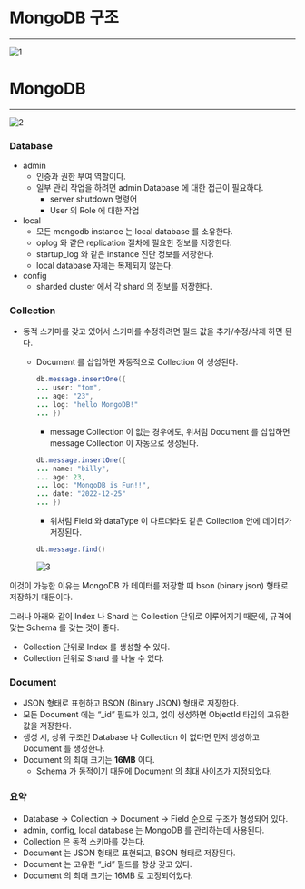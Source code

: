 # MongoDB 구조

---

![1](https://user-images.githubusercontent.com/41246605/209457638-b2fa8daf-044d-4f1f-baf8-78c2a5bd3225.png)

# MongoDB

---

![2](https://user-images.githubusercontent.com/41246605/209457643-320357c0-7d4d-4c23-b846-9c7777b2219e.png)


### Database

- admin
    - 인증과 권한 부여 역할이다.
    - 일부 관리 작업을 하려면 admin Database 에 대한 접근이 필요하다.
        - server shutdown 명령어
        - User 의 Role 에 대한 작업
- local
    - 모든 mongodb instance 는 local database 를 소유한다.
    - oplog 와 같은 replication 절차에 필요한 정보를 저장한다.
    - startup_log 와 같은 instance 진단 정보를 저장한다.
    - local database 자체는 복제되지 않는다.
- config
    - sharded cluster 에서 각 shard 의 정보를 저장한다.

### Collection

- 동적 스키마를 갖고 있어서 스키마를 수정하려면 필드 값을 추가/수정/삭제 하면 된다.
    - Document 를 삽입하면 자동적으로 Collection 이 생성된다.

        ```java
        db.message.insertOne({
        ... user: "tom",
        ... age: "23",
        ... log: "hello MongoDB!"
        ... })
        ```

        - message Collection 이 없는 경우에도, 위처럼 Document 를 삽입하면 message Collection 이 자동으로 생성된다.

        ```java
        db.message.insertOne({
        ... name: "billy",
        ... age: 23,
        ... log: "MongoDB is Fun!!",
        ... date: "2022-12-25"
        ... })
        ```

        - 위처럼 Field 와 dataType 이 다르더라도 같은 Collection 안에 데이터가 저장된다.

        ```java
        db.message.find()
        ```

      ![3](https://user-images.githubusercontent.com/41246605/209457644-2f81ccf9-9bdd-4b25-b09f-7d263ad7afe7.png)



이것이 가능한 이유는 MongoDB 가 데이터를 저장할 때 bson (binary json) 형태로 저장하기 때문이다.

그러나 아래와 같이 Index 나 Shard 는 Collection 단위로 이루어지기 때문에, 규격에 맞는 Schema 를 갖는 것이 좋다.

- Collection 단위로 Index 를 생성할 수 있다.
- Collection 단위로 Shard 를 나눌 수 있다.

### Document

- JSON 형태로 표현하고 BSON (Binary JSON) 형태로 저장한다.
- 모든 Document 에는 “_id” 필드가 있고, 없이 생성하면 ObjectId 타입의 고유한 값을 저장한다.
- 생성 시, 상위 구조인 Database 나 Collection 이 없다면 먼저 생성하고 Document 를 생성한다.
- Document 의 최대 크기는 **16MB** 이다.
    - Schema 가 동적이기 때문에 Document 의 최대 사이즈가 지정되었다.

### 요약

- Database → Collection → Document → Field 순으로 구조가 형성되어 있다.
- admin, config, local database 는 MongoDB 를 관리하는데 사용된다.
- Collection 은 동적 스키마를 갖는다.
- Document 는 JSON 형태로 표현되고, BSON 형태로 저장된다.
- Document 는 고유한 “_id” 필드를 항상 갖고 있다.
- Document 의 최대 크기는 16MB 로 고정되어있다.

